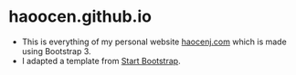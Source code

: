 # haoocen.github.io

- This is everything of my personal website [haocenj.com](http://haocenj.com) which is made using Bootstrap 3.
- I adapted a template from [Start Bootstrap](https://startbootstrap.com/template-overviews/resume/).

